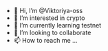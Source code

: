 - 👋 Hi, I’m @Viktoriya-oss
- 👀 I’m interested in crypto
- 🌱 I’m currently learning testnet
- 💞️ I’m looking to collaborate 
- 📫 How to reach me ...

<!---
Viktoriya-oss/Viktoriya-oss is a ✨ special ✨ repository because its `README.md` (this file) appears on your GitHub profile.
You can click the Preview link to take a look at your changes.
--->
